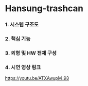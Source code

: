 # Hansung-trashcan
### 1. 시스템 구조도

### 2. 핵심 기능

### 3. 외형 및 HW 전체 구성

### 4. 시연 영상 링크
https://youtu.be/ATXAwupM_98



     
